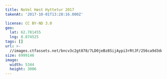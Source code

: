 ```yaml
---
title: NoVel Høst Hyttetur 2017
takenAt: '2017-10-01T13:28:16.000Z'

license: CC BY-ND 3.0
geo:
  lat: 62.781455
  lng: 8.874525
tags: []
url: >-
  //images.ctfassets.net/bncv3c2gt878/7LD0jeBz8SijAypi3rRtJF/256ca9d3ddd0868ddbd30bd069dbb3c4/novel-hst-hyttetur-2017_37179657460_o
size: 6999146
image:
  width: 5344
  height: 3006
---
```

